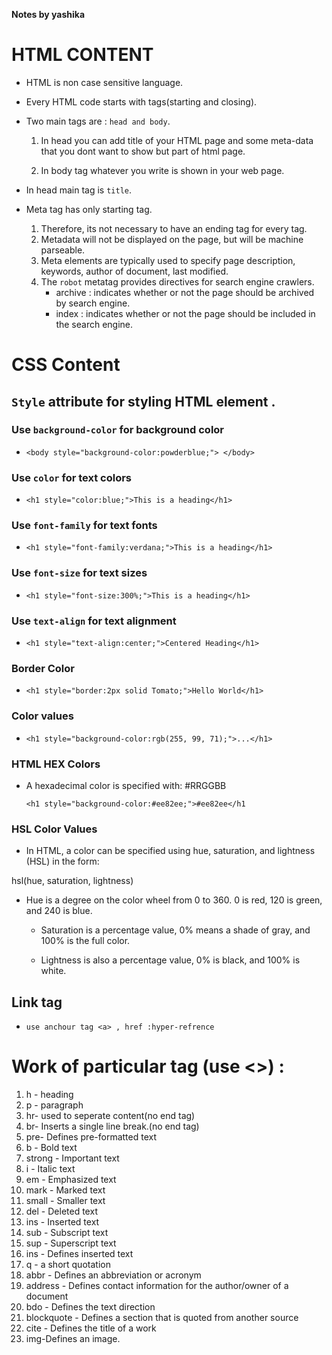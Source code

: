 **Notes by yashika**

# HTML CONTENT

+ HTML is non case sensitive language.

+ Every HTML code starts with tags(starting and closing).

+ Two main tags are : `head and body`.

  1. In head you can add title of your HTML page and some meta-data that you dont want to show but part of html page.
  
  2. In body tag whatever you write is shown in your web page.
  
+ In head main tag is `title`.

+ Meta tag has only starting tag.

	1. Therefore, its not necessary to  have an ending tag for every tag.
	2. Metadata will not be displayed on the page, but will be machine parseable.
	3. Meta elements are typically used to specify page description, keywords, author of document, last modified.
	4. The `robot` metatag provides directives for search engine crawlers.
		+ archive  : indicates whether or not the page should be archived by search engine.
		+ index    : indicates whether or not the page should be included in the search engine.

# CSS Content 

## `Style` attribute for styling HTML element .

### Use `background-color` for background color

+ `<body style="background-color:powderblue;"> </body>` 

### Use `color` for text colors

+ `<h1 style="color:blue;">This is a heading</h1>`

### Use `font-family` for text fonts

+ `<h1 style="font-family:verdana;">This is a heading</h1>`

### Use `font-size` for text sizes

+ `<h1 style="font-size:300%;">This is a heading</h1>`

### Use `text-align` for text alignment

+ `<h1 style="text-align:center;">Centered Heading</h1>`

### Border Color

+ `<h1 style="border:2px solid Tomato;">Hello World</h1>`

### Color values

+ `<h1 style="background-color:rgb(255, 99, 71);">...</h1>`

### HTML HEX Colors

+ A hexadecimal color is specified with: #RRGGBB

	`<h1 style="background-color:#ee82ee;">#ee82ee</h1`

### HSL Color Values

+ In HTML, a color can be specified using hue, saturation, and lightness (HSL) in the form:

hsl(hue, saturation, lightness)

+ Hue is a degree on the color wheel from 0 to 360. 0 is red, 120 is green, and 240 is blue.


  - Saturation is a percentage value, 0% means a shade of gray, and 100% is the full color.


  - Lightness is also a percentage value, 0% is black, and 100% is white.


## Link tag

+ `use anchour tag <a> , href :hyper-refrence`
	
# Work of particular tag (use <>) :

1. h - heading
2. p - paragraph
3. hr- used to seperate content(no end tag)
4. br- Inserts a single line break.(no end tag)
5. pre- Defines pre-formatted text
6. b - Bold text
7. strong - Important text
8. i - Italic text
9. em - Emphasized text
10. mark - Marked text
11. small - Smaller text
12. del - Deleted text
13. ins - Inserted text
14. sub - Subscript text
15. sup - Superscript text
16. ins - Defines inserted text
17. q - a short quotation
18. abbr - Defines an abbreviation or acronym
19. address - Defines contact information for the author/owner of a document
20. bdo - Defines the text direction
21. blockquote - Defines a section that is quoted from another source
22. cite - Defines the title of a work
23. img-Defines an image.


